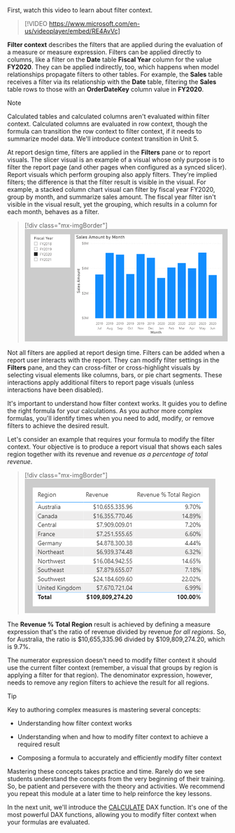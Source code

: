 First, watch this video to learn about filter context.

> [!VIDEO https://www.microsoft.com/en-us/videoplayer/embed/RE4AvVc]

**Filter context** describes the filters that are applied during the evaluation of a measure or measure expression. Filters can be applied directly to columns, like a filter on the **Date** table **Fiscal Year** column for the value **FY2020**. They can be applied indirectly, too, which happens when model relationships propagate filters to other tables. For example, the **Sales** table receives a filter via its relationship with the **Date** table, filtering the **Sales** table rows to those with an **OrderDateKey** column value in **FY2020**.

> [!NOTE]
> Calculated tables and calculated columns aren't evaluated within filter context. Calculated columns are evaluated in row context, though the formula can transition the row context to filter context, if it needs to summarize model data. We'll introduce context transition in Unit 5.

At report design time, filters are applied in the **Filters** pane or to report visuals. The slicer visual is an example of a visual whose only purpose is to filter the report page (and other pages when configured as a synced slicer). Report visuals which perform grouping also apply filters. They're implied filters; the difference is that the filter result is visible in the visual. For example, a stacked column chart visual can filter by fiscal year FY2020, group by month, and summarize sales amount. The fiscal year filter isn't visible in the visual result, yet the grouping, which results in a column for each month, behaves as a filter.

> [!div class="mx-imgBorder"]
> [![An image shows a report page with a slicer on Fiscal Year and a column chart visual for Sales Amount by Month.](../media/dax-filter-group-visual-ss.png)](../media/dax-filter-group-visual-ss.png#lightbox)

Not all filters are applied at report design time. Filters can be added when a report user interacts with the report. They can modify filter settings in the **Filters** pane, and they can cross-filter or cross-highlight visuals by selecting visual elements like columns, bars, or pie chart segments. These interactions apply additional filters to report page visuals (unless interactions have been disabled).

It's important to understand how filter context works. It guides you to define the right formula for your calculations. As you author more complex formulas, you'll identify times when you need to add, modify, or remove filters to achieve the desired result.

Let's consider an example that requires your formula to modify the filter context. Your objective is to produce a report visual that shows each sales region together with its revenue and revenue *as a percentage of total revenue*.

> [!div class="mx-imgBorder"]
> [![An image shows a table with three columns: Region, Revenue, and Revenue % Total Region. The table displays 10 rows and a total.](../media/dax-table-region-ratio-over-total-region-ss.png)](../media/dax-table-region-ratio-over-total-region-ss.png#lightbox)

The **Revenue % Total Region** result is achieved by defining a measure expression that's the ratio of revenue divided by revenue *for all regions*. So, for Australia, the ratio is $10,655,335.96 divided by $109,809,274.20, which is 9.7%.

The numerator expression doesn't need to modify filter context it should use the current filter context (remember, a visual that groups by region is applying a filter for that region). The denominator expression, however, needs to remove any region filters to achieve the result for all regions.

> [!TIP]
> Key to authoring complex measures is mastering several concepts:

-   Understanding how filter context works

-   Understanding when and how to modify filter context to achieve a required result

-   Composing a formula to accurately and efficiently modify filter context

Mastering these concepts takes practice and time. Rarely do we see students understand the concepts from the very beginning of their training. So, be patient and persevere with the theory and activities. We recommend you repeat this module at a later time to help reinforce the key lessons.

In the next unit, we'll introduce the [CALCULATE](https://docs.microsoft.com/dax/calculate-function-dax/?azure-portal=true) DAX function. It's one of the most powerful DAX functions, allowing you to modify filter context when your formulas are evaluated.
